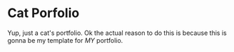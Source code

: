 # Cat Porfolio
Yup, just a cat's portfolio. Ok the actual reason to do this is because this is gonna be my template for *MY* portfolio.
